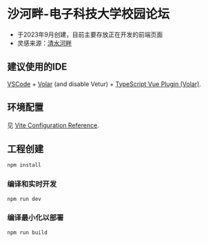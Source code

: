 # 沙河畔-电子科技大学校园论坛

* 于2023年9月创建，目前主要存放正在开发的前端页面
* 灵感来源：[清水河畔](https://bbs.uestc.edu.cn/)

## 建议使用的IDE

[VSCode](https://code.visualstudio.com/) + [Volar](https://marketplace.visualstudio.com/items?itemName=Vue.volar) (and disable Vetur) + [TypeScript Vue Plugin (Volar)](https://marketplace.visualstudio.com/items?itemName=Vue.vscode-typescript-vue-plugin).

## 环境配置

见 [Vite Configuration Reference](https://vitejs.dev/config/).

## 工程创建

```sh
npm install
```

### 编译和实时开发

```sh
npm run dev
```

### 编译最小化以部署

```sh
npm run build
```
